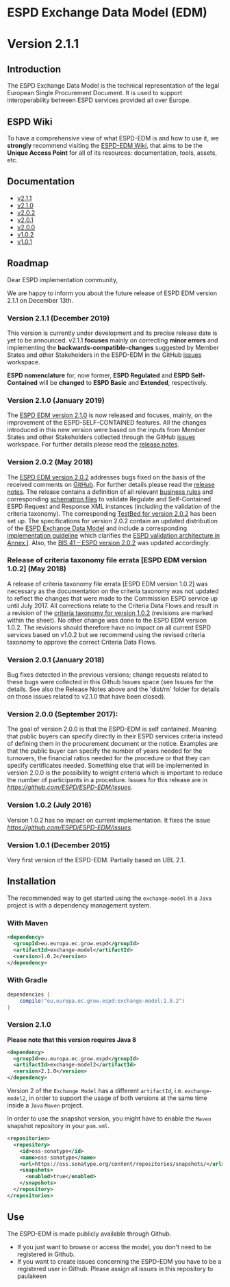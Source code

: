 # ESPD Exchange Data Model (EDM)
# Version 2.1.1

## Introduction

The ESPD Exchange Data Model is the technical representation of the legal European Single Procurement Document. It is used to support interoperability between ESPD services provided all over Europe.

## ESPD Wiki

To have a comprehensive view of what ESPD-EDM is and how to use it, we **strongly** recommend visiting the [ESPD-EDM Wiki](https://github.com/ESPD/ESPD-EDM/wiki), that aims to be the **Unique Access Point** for all of its resources: documentation, tools, assets, etc.

## Documentation

* [v2.1.1](https://espd.github.io/ESPD-EDM/v2.1.1/)
* [v2.1.0](https://espd.github.io/ESPD-EDM/v2.1.0/)
* [v2.0.2](https://espd.github.io/ESPD-EDM/v2.0.2/)
* [v2.0.1](https://espd.github.io/ESPD-EDM/v2.0.1/)
* [v2.0.0](https://espd.github.io/ESPD-EDM/v2.0.0/)
* [v1.0.2](https://espd.github.io/ESPD-EDM/v1.0.2/)
* [v1.0.1](https://github.com/ESPD/ESPD-EDM/blob/1.0.1/docs/src/main/asciidoc/index.adoc)

## Roadmap

Dear ESPD implementation community, 

We are happy to inform you about the future release of ESPD EDM version 2.1.1 on December 13th.

### Version 2.1.1 (December 2019)
This version is currently under development and its precise release date is yet to be announced.
v2.1.1 **focuses** mainly on correcting **minor errors** and implementing the **backwards-compatible-changes** suggested by Member States and other Stakeholders in the ESPD-EDM in the GitHub [issues](https://github.com/ESPD/ESPD-EDM/issues) workspace.

**ESPD nomenclature** for, now former, **ESPD Regulated** and **ESPD Self-Contained** will be **changed** to **ESPD Basic** and **Extended**, respectively.

### Version 2.1.0 (January 2019)
The [ESPD EDM version 2.1.0](https://github.com/ESPD/ESPD-EDM/tree/2.1.0) is now released and focuses, mainly, on the improvement of the 
ESPD-SELF-CONTAINED features. All the changes introduced in this new version were based on the inputs from Member States and other Stakeholders
collected through the GitHub [issues](https://github.com/ESPD/ESPD-EDM/issues) workspace. For further details please read the 
[release notes](https://espd.github.io/ESPD-EDM/v2.1.0/release_notes.html).

### Version 2.0.2 (May 2018)
 
The [ESPD EDM version 2.0.2](https://github.com/ESPD/ESPD-EDM/tree/2.0.2) addresses bugs fixed on the basis of the received comments on [GitHub](https://github.com/ESPD/ESPD-EDM/issues).
For further details please read the [release notes](https://espd.github.io/ESPD-EDM/v2.0.2/release_notes.html). The release contains a definition of all relevant
[business rules](https://github.com/ESPD/ESPD-EDM/tree/2.0.2/docs/src/main/asciidoc/dist/doc) and corresponding [schematron files](https://github.com/ESPD/ESPD-EDM/tree/2.0.2/docs/src/main/asciidoc/dist/val/schematron)
to validate Regulate and Self-Contained ESPD Request and Response XML instances (including the validation of the criteria taxonomy).
The corresponding [TestBed for version 2.0.2](http://isaitb2.northeurope.cloudapp.azure.com/espd/upload) has been set up. The specifications for version 2.0.2 contain an updated distribution of the
[ESPD Exchange Data Model](https://github.com/ESPD/ESPD-EDM/tree/2.0.2/docs/src/main/asciidoc/dist/val/schematron) and include a corresponding [implementation guideline](https://espd.github.io/ESPD-EDM/v2.0.2/xml_guide.html)
which clarifies the [ESPD validation architecture in Annex I](https://espd.github.io/ESPD-EDM/v2.0.2/xml_guide.html#annex-i-xml-validation).
Also, the [BIS 41 – ESPD version 2.0.2](http://wiki.ds.unipi.gr/display/ESPDInt/BIS+41+-+ESPD+V2.0.2) was updated accordingly.


### Release of criteria taxonomy file errata [ESPD EDM version 1.0.2] (May 2018)

A release of criteria taxonomy file errata [ESPD EDM version 1.0.2] was necessary as the documentation on the criteria taxonomy was not updated to reflect the changes that were made to the Commission ESPD service up until July 2017. All corrections relate to the Criteria Data Flows and result in a revision of the [criteria taxonomy for version 1.0.2](https://github.com/ESPD/ESPD-EDM/blob/2.0.2/docs/src/main/asciidoc/dist/cl/ods/CriteriaTaxonomy-V1.0.2-errata.ods) (revisions are marked within the sheet). No other change was done to the ESPD EDM version 1.0.2. The revisions should therefore have no impact on all current ESPD services based on v1.0.2 but we recommend using the revised criteria taxonomy to approve the correct Criteria Data Flows. 

### Version 2.0.1 (January 2018) 

Bug fixes detected in the previous versions; change requests related to these bugs were collected in this Github Issues space (see Issues for the details. See also the Release Notes above and the 'dist/rn' folder for details on those issues related to v2.1.0 that have been closed). 

### Version 2.0.0 (September 2017): 

The goal of version 2.0.0 is that the ESPD-EDM is self contained. Meaning that public buyers can specify directly in their ESPD services criteria instead of defining them in the procurement document or the notice. Examples are that the public buyer can specify the number of years needed for the turnovers, the financial ratios needed for the procedure or that they can specify certificates needed. Something else that will be implemented in version 2.0.0 is the possibility to weight criteria which is important to reduce the number of participants in a procedure. Issues for this release are in *https://github.com/ESPD/ESPD-EDM/issues*.

### Version 1.0.2 (July 2016) 

Version 1.0.2 has no impact on current implementation. It fixes the issue *https://github.com/ESPD/ESPD-EDM/issues*.
  
### Version 1.0.1 (December 2015)

Very first version of the ESPD-EDM. Partially based on UBL 2.1.

## Installation

The recommended way to get started using the `exchange-model` in a `Java` project is with a dependency management system.

### With Maven

```xml
<dependency>
  <groupId>eu.europa.ec.grow.espd</groupId>
  <artifactId>exchange-model</artifactId>
  <version>1.0.2</version>
</dependency>
```

### With Gradle

```groovy
dependencies {
    compile("eu.europa.ec.grow.espd:exchange-model:1.0.2")
}
```

### Version 2.1.0

**Please note that this version requires Java 8**

```xml
<dependency>
  <groupId>eu.europa.ec.grow.espd</groupId>
  <artifactId>exchange-model2</artifactId>
  <version>2.1.0</version>
</dependency>
```

Version 2 of the `Exchange Model` has a different `artifactId`, i.e. `exchange-model2`, in order to support 
the usage of both versions at the same time inside a `Java` `Maven` project.

In order to use the snapshot version, you might have to enable the `Maven` snapshot repository in your `pom.xml`.


```xml
<repositories>
  <repository>
    <id>oss-sonatype</id>
    <name>oss-sonatype</name>
    <url>https://oss.sonatype.org/content/repositories/snapshots/</url>
    <snapshots>
      <enabled>true</enabled>
    </snapshots>
  </repository>
</repositories>
```

## Use
The ESPD-EDM is made publicly available through Github. 
* If you just want to browse or access the model, you don't need to be registered in Github.
* If you want to create issues concerning the ESPD-EDM you have to be a registered user in Github. Please assign all issues in this repository to paulakeen
